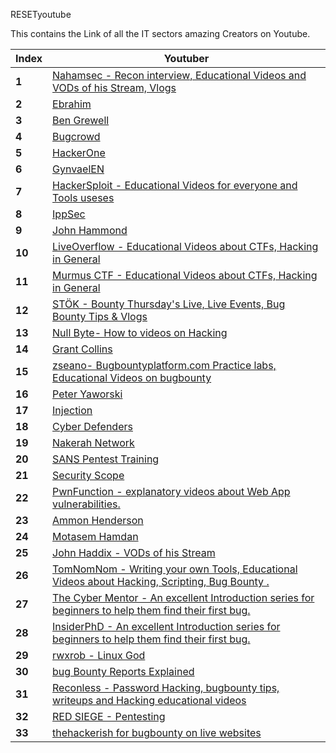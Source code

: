 RESETyoutube

This contains the Link of all the IT sectors amazing Creators on Youtube.


Index | Youtuber
--- | ---
**1** | [Nahamsec - Recon interview, Educational Videos and VODs of his Stream, Vlogs](https://www.youtube.com/channel/UCCZDt7MuC3Hzs6IH4xODLBw/videos)
**2** | [Ebrahim](https://www.youtube.com/user/Zigoo0/playlists) 
**3** | [Ben Grewell](https://www.youtube.com/channel/UC2Xz7OF80Ae3SU6uk4ERjZQ/playlists) 
**4** | [Bugcrowd](https://www.youtube.com/channel/UCo1NHk_bgbAbDBc4JinrXww/playlists) 
**5** | [HackerOne](https://www.youtube.com/channel/UCsgzmECky2Q9lQMWzDwMhYw)
**6** | [GynvaelEN](https://www.youtube.com/channel/UCCkVMojdBWS-JtH7TliWkVg) 
**7** | [HackerSploit - Educational Videos for everyone and Tools useses](https://www.youtube.com/channel/UC0ZTPkdxlAKf-V33tqXwi3Q) 
**8** | [IppSec](https://www.youtube.com/channel/UCa6eh7gCkpPo5XXUDfygQQA)
**9** | [John Hammond](https://www.youtube.com/channel/UCVeW9qkBjo3zosnqUbG7CFw)
**10** | [LiveOverflow - Educational Videos about CTFs, Hacking in General](https://www.youtube.com/channel/UClcE-kVhqyiHCcjYwcpfj9w)
**11** | [Murmus CTF - Educational Videos about CTFs, Hacking in General](https://www.youtube.com/channel/UCUB9vOGEUpw7IKJRoR4PK-A) 
**12** | [STÖK - Bounty Thursday's Live, Live Events, Bug Bounty Tips & Vlogs](https://www.youtube.com/channel/UCQN2DsjnYH60SFBIA6IkNwg)
**13** | [Null Byte- How to videos on Hacking](https://www.youtube.com/channel/UCgTNupxATBfWmfehv21ym-g)
**14** | [Grant Collins](https://www.youtube.com/channel/UCTLUi3oc1-a7dS-2-YgEKmA) 
**15** | [zseano- Bugbountyplatform.com Practice labs, Educational Videos on bugbounty](https://www.youtube.com/channel/UCCUFgj-52_ryvpQUacylRpg/videos) 
**16** | [Peter Yaworski](https://www.youtube.com/user/yaworsk1/videos)
**17** | [Injection](https://www.youtube.com/channel/UC31jVeFdiPWsxMRqhXapRGQ/featured)
**18** | [Cyber Defenders](https://www.youtube.com/channel/UCI6UPRiq8G0svT8NyrknNnA/playlists) 
**19** | [Nakerah Network](https://www.youtube.com/channel/UCvgMmTPBM7xRyxU07-cBpbg/playlists) 
**20** | [SANS Pentest Training](https://www.youtube.com/channel/UCP28F4uf9s2V1_SQwnJST_A/videos) 
**21** | [Security Scope](https://www.youtube.com/watch?v=SP5MYNb4f38&list=PLVBPh7Xyv8CBNsrFNVTwSyBa3wx34C2k5)
**22** | [PwnFunction - explanatory videos about Web App vulnerabilities.](https://www.youtube.com/channel/UCW6MNdOsqv2E9AjQkv9we7A) 
**23** | [Ammon Henderson](https://www.youtube.com/channel/UCdrzJS1bfg9_utyJFQ_T35Q/playlists) 
**24** | [Motasem Hamdan](https://www.youtube.com/channel/UCNSdU_1ehXtGclimTVckHmQ/playlists) 
**25** | [John Haddix - VODs of his Stream](https://www.youtube.com/channel/UCk0f0svao7AKeK3RfiWxXEA/videos)
**26** | [TomNomNom - Writing your own Tools, Educational Videos about Hacking, Scripting, Bug Bounty .](https://www.youtube.com/user/TomNomNomDotCom)
**27** | [The Cyber Mentor - An excellent Introduction series for beginners to help them find their first bug.](https://www.youtube.com/channel/UC0ArlFuFYMpEewyRBzdLHiw) 
**28** | [InsiderPhD - An excellent Introduction series for beginners to help them find their first bug.](https://www.youtube.com/channel/UCPiN9NPjIer8Do9gUFxKv7A) 
**29** | [rwxrob - Linux God](https://www.twitch.tv/rwxrob)
**30** | [bug Bounty Reports Explained](https://www.youtube.com/c/bugbountyreportsexplained/)
**31** | [Reconless - Password Hacking, bugbounty tips, writeups and Hacking educational videos](https://www.youtube.com/channel/UCCp25j1Zh9vc_WFm-nB9fhQ/featured)
**32** | [RED SIEGE - Pentesting](https://youtu.be/23F8QKTu86U)
**33** | [thehackerish for bugbounty on live websites](https://www.youtube.com/c/thehackerish/playlists)
